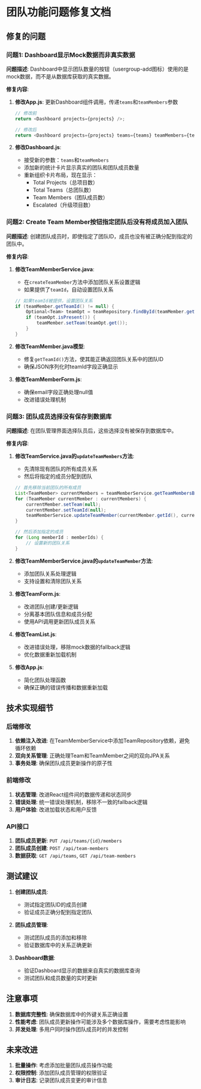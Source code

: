 # 团队功能问题修复文档

## 修复的问题

### 问题1: Dashboard显示Mock数据而非真实数据
**问题描述**: Dashboard中显示团队数量的按钮（usergroup-add图标）使用的是mock数据，而不是从数据库获取的真实数据。

**修复内容**:
1. **修改App.js**: 更新Dashboard组件调用，传递`teams`和`teamMembers`参数
   ```javascript
   // 修改前
   return <Dashboard projects={projects} />;
   
   // 修改后  
   return <Dashboard projects={projects} teams={teams} teamMembers={teamMembers} />;
   ```

2. **修改Dashboard.js**: 
   - 接受新的参数：`teams`和`teamMembers`
   - 添加新的统计卡片显示真实的团队和团队成员数量
   - 重新组织卡片布局，现在显示：
     - Total Projects（总项目数）
     - Total Teams（总团队数） 
     - Team Members（团队成员数）
     - Escalated（升级项目数）

### 问题2: Create Team Member按钮指定团队后没有将成员加入团队
**问题描述**: 创建团队成员时，即使指定了团队ID，成员也没有被正确分配到指定的团队中。

**修复内容**:
1. **修改TeamMemberService.java**: 
   - 在`createTeamMember`方法中添加团队关系设置逻辑
   - 如果提供了`teamId`，自动设置团队关系
   ```java
   // 如果teamId被提供，设置团队关系
   if (teamMember.getTeamId() != null) {
       Optional<Team> teamOpt = teamRepository.findById(teamMember.getTeamId());
       if (teamOpt.isPresent()) {
           teamMember.setTeam(teamOpt.get());
       }
   }
   ```

2. **修改TeamMember.java模型**:
   - 修复`getTeamId()`方法，使其能正确返回团队关系中的团队ID
   - 确保JSON序列化时teamId字段正确显示

3. **修改TeamMemberForm.js**:
   - 确保email字段正确处理null值
   - 改进错误处理机制

### 问题3: 团队成员选择没有保存到数据库
**问题描述**: 在团队管理界面选择队员后，这些选择没有被保存到数据库中。

**修复内容**:
1. **修改TeamService.java的`updateTeamMembers`方法**:
   - 先清除现有团队的所有成员关系
   - 然后将指定的成员分配到团队
   ```java
   // 首先移除当前团队的所有成员
   List<TeamMember> currentMembers = teamMemberService.getTeamMembersByTeamId(teamId);
   for (TeamMember currentMember : currentMembers) {
       currentMember.setTeam(null);
       currentMember.setTeamId(null);
       teamMemberService.updateTeamMember(currentMember.getId(), currentMember);
   }
   
   // 然后添加指定的成员
   for (Long memberId : memberIds) {
       // 设置新的团队关系
   }
   ```

2. **修改TeamMemberService.java的`updateTeamMember`方法**:
   - 添加团队关系处理逻辑
   - 支持设置和清除团队关系

3. **修改TeamForm.js**:
   - 改进团队创建/更新逻辑
   - 分离基本团队信息和成员分配
   - 使用API调用更新团队成员关系

4. **修改TeamList.js**:
   - 改进错误处理，移除mock数据的fallback逻辑
   - 优化数据重新加载机制

5. **修改App.js**:
   - 简化团队处理函数
   - 确保正确的错误传播和数据重新加载

## 技术实现细节

### 后端修改
1. **依赖注入改进**: 在TeamMemberService中添加TeamRepository依赖，避免循环依赖
2. **双向关系管理**: 正确处理Team和TeamMember之间的双向JPA关系
3. **事务处理**: 确保团队成员更新操作的原子性

### 前端修改
1. **状态管理**: 改进React组件间的数据传递和状态同步
2. **错误处理**: 统一错误处理机制，移除不一致的fallback逻辑
3. **用户体验**: 改进加载状态和用户反馈

### API接口
1. **团队成员更新**: `PUT /api/teams/{id}/members`
2. **团队成员创建**: `POST /api/team-members`
3. **数据获取**: `GET /api/teams`, `GET /api/team-members`

## 测试建议

1. **创建团队成员**:
   - 测试指定团队ID的成员创建
   - 验证成员正确分配到指定团队

2. **团队成员管理**:
   - 测试团队成员的添加和移除
   - 验证数据库中的关系正确更新

3. **Dashboard数据**:
   - 验证Dashboard显示的数据来自真实的数据库查询
   - 测试团队和成员数量的实时更新

## 注意事项

1. **数据库完整性**: 确保数据库中的外键关系正确设置
2. **性能考虑**: 团队成员更新操作可能涉及多个数据库操作，需要考虑性能影响
3. **并发处理**: 多用户同时操作团队成员时的并发控制

## 未来改进

1. **批量操作**: 考虑添加批量团队成员操作功能
2. **权限控制**: 添加团队成员管理的权限验证
3. **审计日志**: 记录团队成员变更的审计信息
